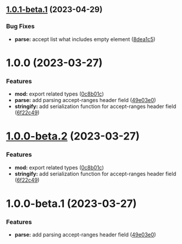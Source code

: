 ## [1.0.1-beta.1](https://github.com/httpland/accept-ranges-parser/compare/1.0.0...1.0.1-beta.1) (2023-04-29)


### Bug Fixes

* **parse:** accept list what includes empty element ([8dea1c5](https://github.com/httpland/accept-ranges-parser/commit/8dea1c5defe575b866ffb22b2a51cd468dbc00a3))

# 1.0.0 (2023-03-27)


### Features

* **mod:** export related types ([0c8b01c](https://github.com/httpland/accept-ranges-parser/commit/0c8b01ca2945d24180678addfbc5753e67ebb8b9))
* **parse:** add parsing accept-ranges header field ([49e03e0](https://github.com/httpland/accept-ranges-parser/commit/49e03e08e02e3400044cd42366c0c3f9610b496a))
* **stringify:** add serialization function for accept-ranges header field ([6f22c49](https://github.com/httpland/accept-ranges-parser/commit/6f22c492100a5dfacb40f36d4d4ad3d64259ec26))

# [1.0.0-beta.2](https://github.com/httpland/accept-ranges-parser/compare/1.0.0-beta.1...1.0.0-beta.2) (2023-03-27)


### Features

* **mod:** export related types ([0c8b01c](https://github.com/httpland/accept-ranges-parser/commit/0c8b01ca2945d24180678addfbc5753e67ebb8b9))
* **stringify:** add serialization function for accept-ranges header field ([6f22c49](https://github.com/httpland/accept-ranges-parser/commit/6f22c492100a5dfacb40f36d4d4ad3d64259ec26))

# 1.0.0-beta.1 (2023-03-27)


### Features

* **parse:** add parsing accept-ranges header field ([49e03e0](https://github.com/httpland/accept-ranges-parser/commit/49e03e08e02e3400044cd42366c0c3f9610b496a))

